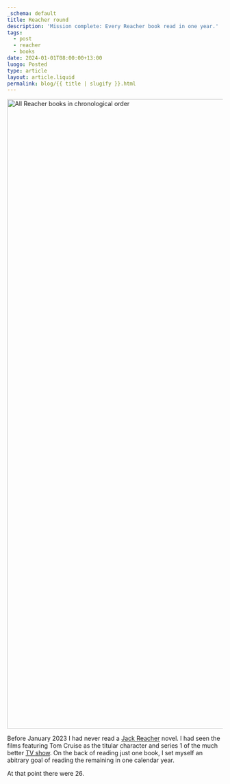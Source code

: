 ```yaml
---
_schema: default
title: Reacher round
description: 'Mission complete: Every Reacher book read in one year.'
tags:
  - post
  - reacher
  - books
date: 2024-01-01T08:00:00+13:00
luogo: Posted
type: article
layout: article.liquid
permalink: blog/{{ title | slugify }}.html
---
```

<img src="/img/reacher-books.png" alt="All Reacher books in chronological order" title="All Reacher books in chronological order" height="1471" width="3839" />

Before January 2023 I had never read a [Jack Reacher]() novel. I had seen the films featuring Tom Cruise as the titular character and series 1 of the much better [TV show](). On the back of reading just one book, I set myself an abitrary goal of reading the remaining in one calendar year.

At that point there were 26.